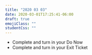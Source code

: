 ```yaml
---
title: "2020 03 03"
date: 2020-03-01T17:25:41-06:00
draft: true
emojiClass: ""
studentCss: ""
---
```


- Complete and turn in your Do Now
- Complete and turn in your Exit Ticket